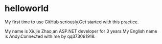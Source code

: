 # helloworld
My first time to use GitHub seriously.Get started with this practice.


My name is Xiujie Zhao,an ASP.NET developer for 3 years.My English name is Andy.Connected with me by qq373091918.
